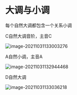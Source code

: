 # 大调与小调

每个自然大调都包含一个关系小调

C自然大调音阶，主音C

![image-20211031133003276](C:\Users\11613\AppData\Roaming\Typora\typora-user-images\image-20211031133003276.png)

A自然小调，主音A

![image-20211031132944468](C:\Users\11613\AppData\Roaming\Typora\typora-user-images\image-20211031132944468.png)

D自然大调

![image-20211031133036218](C:\Users\11613\AppData\Roaming\Typora\typora-user-images\image-20211031133036218.png)